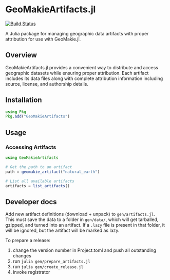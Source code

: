 # GeoMakieArtifacts.jl

[![Build Status](https://github.com/MakieOrg/GeoMakieArtifacts.jl/actions/workflows/CI.yml/badge.svg?branch=main)](https://github.com/MakieOrg/GeoMakieArtifacts.jl/actions/workflows/CI.yml?query=branch%3Amain)

A Julia package for managing geographic data artifacts with proper attribution for use with GeoMakie.jl.

## Overview

GeoMakieArtifacts.jl provides a convenient way to distribute and access geographic datasets while ensuring proper attribution. Each artifact includes its data files along with complete attribution information including source, license, and authorship details.

## Installation

```julia
using Pkg
Pkg.add("GeoMakieArtifacts")
```

## Usage

### Accessing Artifacts

```julia
using GeoMakieArtifacts

# Get the path to an artifact
path = geomakie_artifact("natural_earth")

# List all available artifacts
artifacts = list_artifacts()
```

## Developer docs

Add new artifact definitions (download + unpack) to `gen/artifacts.jl`.  
This must save the data to a folder in `gen/data/`, which will get tarballed, 
gzipped, and turned into an artifact.  If a `.lazy` file is present in that 
folder, it will be ignored, but the artifact will be marked as lazy.

To prepare a release:
1. change the version number in Project.toml and push all outstanding changes
2. run `julia gen/prepare_artifacts.jl`
3. run `julia gen/create_release.jl`
4. invoke registrator